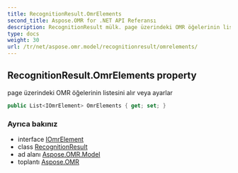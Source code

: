 ```yaml
---
title: RecognitionResult.OmrElements
second_title: Aspose.OMR for .NET API Referansı
description: RecognitionResult mülk. page üzerindeki OMR öğelerinin listesini alır veya ayarlar
type: docs
weight: 30
url: /tr/net/aspose.omr.model/recognitionresult/omrelements/
---
```

## RecognitionResult.OmrElements property

page üzerindeki OMR öğelerinin listesini alır veya ayarlar

```csharp
public List<IOmrElement> OmrElements { get; set; }
```

### Ayrıca bakınız

* interface [IOmrElement](../../iomrelement/)
* class [RecognitionResult](../)
* ad alanı [Aspose.OMR.Model](../../recognitionresult/)
* toplantı [Aspose.OMR](../../../)


